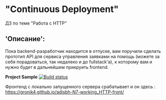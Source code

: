 # "Continuous Deployment"
ДЗ по теме "Работа с HTTP" 
## 'Описание':
Пока backend-разработчик находится в отпуске, вам поручили сделать прототип API для сервиса управления заявками на помощь (можете за себя порадоваться, так недалеко и до fullstack'а), к которому вам и нужно будет в дальнейшем прикруить frontend. 
  
**Project Sample** [![Build status](https://ci.appveyor.com/api/projects/status/ghn6w62hd29u4c26?svg=true)](https://ci.appveyor.com/project/Gronik4/adjsbh-n7-working-http-front)  

Фронтенд с локально запущенного сервера срабатывает и он здесь : https://gronik4.github.io/adjsbh-N7-working_HTTP-front/
